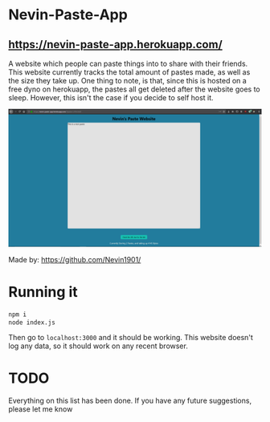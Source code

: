 # Nevin-Paste-App

## https://nevin-paste-app.herokuapp.com/

A website which people can paste things into to share with their friends. This website currently tracks the total amount of pastes made, as well as the size they take up. One thing to note, is that, since this is hosted on a free dyno on herokuapp, the pastes all get deleted after the website goes to sleep. However, this isn't the case if you decide to self host it.

![1](/images/1.png)

Made by:
https://github.com/Nevin1901/

# Running it

```
npm i
node index.js
```

Then go to `localhost:3000` and it should be working. This website doesn't log any data, so it should work on any recent browser.

# TODO

Everything on this list has been done. If you have any future suggestions, please let me know
